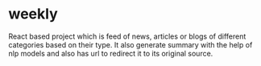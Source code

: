 # weekly
React based project which is feed of news, articles or blogs of different categories based on their type.
It also generate summary with the help of nlp models and also has url to redirect it to its original source.
